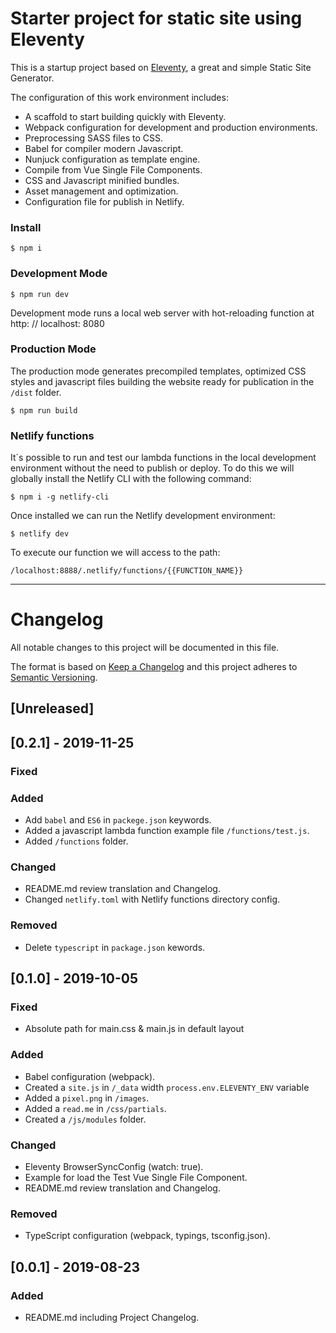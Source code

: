 # Starter project for static site using Eleventy

This is a startup project based on [Eleventy](https://www.11ty.io), a great and simple Static Site Generator.

The configuration of this work environment includes:

- A scaffold to start building quickly with Eleventy.
- Webpack configuration for development and production environments.
- Preprocessing SASS files to CSS.
- Babel for compiler modern Javascript.
- Nunjuck configuration as template engine.
- Compile from Vue Single File Components.
- CSS and Javascript minified bundles.
- Asset management and optimization.
- Configuration file for publish in Netlify.



### Install

```
$ npm i
```

### Development Mode

```
$ npm run dev
```

Development mode runs a local web server with hot-reloading function at http: // localhost: 8080

### Production Mode

The production mode generates precompiled templates, optimized CSS styles and javascript files building the website ready for publication in the ```/dist``` folder.

```
$ npm run build
```

### Netlify functions

It´s possible to run and test our lambda functions in the local development environment without the need to publish or deploy. To do this we will globally install the Netlify CLI with the following command:

```
$ npm i -g netlify-cli
```

Once installed we can run the Netlify development environment:

```
$ netlify dev
```

To execute our function we will access to the path:

```
/localhost:8888/.netlify/functions/{{FUNCTION_NAME}}
```

---

# Changelog

All notable changes to this project will be documented in this file.

The format is based on [Keep a Changelog](http://keepachangelog.com/en/1.0.0/)
and this project adheres to [Semantic Versioning](http://semver.org/spec/v2.0.0.html).


## [Unreleased]



## [0.2.1] - 2019-11-25

### Fixed

### Added
- Add `babel` and `ES6` in `packege.json` keywords.
- Added a javascript lambda function example file `/functions/test.js`.
- Added `/functions` folder.

### Changed
- README.md review translation and Changelog.
- Changed `netlify.toml` with Netlify functions directory config.

### Removed
- Delete `typescript` in `package.json` kewords.

## [0.1.0] - 2019-10-05

### Fixed
- Absolute path for main.css & main.js in default layout

### Added
- Babel configuration (webpack).
- Created a `site.js` in `/_data` width `process.env.ELEVENTY_ENV` variable
- Added a `pixel.png` in `/images`.
- Added a `read.me` in `/css/partials`.
- Created a `/js/modules` folder.

### Changed
- Eleventy BrowserSyncConfig (watch: true).
- Example for load the Test Vue Single File Component.
- README.md review translation and Changelog.

### Removed
- TypeScript configuration (webpack, typings, tsconfig.json).

## [0.0.1] - 2019-08-23

### Added
- README.md including Project Changelog.